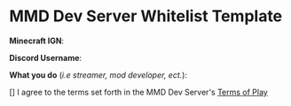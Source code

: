 # MMD Dev Server Whitelist Template

**Minecraft IGN**:

**Discord Username**:

**What you do** (*i.e streamer, mod developer, ect.*):

[] I agree to the terms set forth in the MMD Dev Server's [Terms of Play](https://github.com/MinecraftModDevelopment/MMD-Dev-Server/blob/whitelist/TERMS.md)
